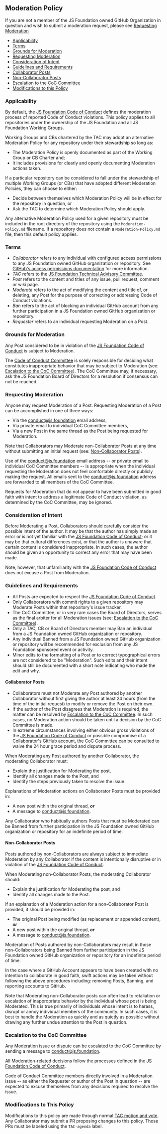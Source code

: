 ## Moderation Policy

If you are not a member of the JS Foundation owned GitHub Organization in
question and wish to submit a moderation request, please see
[Requesting Moderation](#requesting-moderation)

* [Applicability](#applicability)
* [Terms](#terms)
* [Grounds for Moderation](#grounds-for-moderation)
* [Requesting Moderation](#requesting-moderation)
* [Consideration of Intent](#consideration-of-intent)
* [Guidelines and Requirements](#guidelines-and-requirements)
 * [Collaborator Posts](#collaborator-posts)
 * [Non-Collaborator Posts](#non-collaborator-posts)
* [Escalation to the CoC Committee](#escalation-to-the-coc-committee)
* [Modifications to this Policy](#modifications-to-this-policy)

### Applicability

By default, the [JS Foundation Code of Conduct][] defines the moderation
process of reported Code of Conduct violations. This policy applies to all
repositories under the ownership of the JS Foundation and all JS Foundation
Working Groups.

Working Groups and CBs chartered by the TAC may adopt an alternative Moderation
Policy for any repository under their stewardship so long as:
* The Moderation Policy is openly documented as part of the Working Group or
CB Charter and;
* It includes provisions for clearly and openly documenting Moderation actions
taken.

If a particular repository can be considered to fall under the stewardship of
multiple Working Groups (or CBs) that have adopted different Moderation
Policies, they can choose to either:
* Decide between themselves which Moderation Policy will be in effect for the
repository in question, or
* Ask the TAC to determine which Moderation Policy should apply.

Any alternative Moderation Policy used for a given repository must be included
in the root directory of the repository using the `Moderation-Policy.md`
filename. If a repository does not contain a `Moderation-Policy.md` file,
then this default policy applies.

### Terms

* *Collaborator* refers to any individual with configured access permissions to
any JS Foundation owned GitHub organization or repository. See
[GitHub's access permissions documentation][] for more information.
* *TAC* refers to the [JS Foundation Technical Advisory Committee][].
* *Post* refers to the content and titles of any issue, pull request, comment or
wiki page.
* *Moderate* refers to the act of modifying the content and title of, or
deleting, any Post for the purpose of correcting or addressing Code of Conduct
violations.
* *Ban* refers to the act of blocking an individual GitHub account from any
further participation in a JS Foundation owned GitHub organization or
repository.
* *Requester* refers to an individual requesting Moderation on a Post.

### Grounds for Moderation

Any Post considered to be in violation of the
[JS Foundation Code of Conduct][] is subject to Moderation.

The [Code of Conduct Committee][] is solely responsible for deciding what
constitutes inappropriate behavior that may be subject to Moderation (see:
[Escalation to the CoC Committee][]). The CoC Committee may, if necessary, ask
the JS Foundation Board of Directors for a resolution if consensus can not
be reached.

### Requesting Moderation

Anyone may request Moderation of a Post. Requesting Moderation of a Post can be
accomplished in one of three ways:

* Via the [conduct@js.foundation][] email address,
* Via private email to individual CoC Committee members,
* Via a new Post in the same thread as the Post being requested for Moderation.

Note that Collaborators may Moderate non-Collaborator Posts at any time without
submitting an initial request (see: [Non-Collaborator Posts][]).

Use of the [conduct@js.foundation][] email address -- or private email to
individual CoC Committee members -- is appropriate when the individual
requesting the Moderation does not feel comfortable directly or publicly making
the request. All emails sent to the [conduct@js.foundation][] address are forwarded
to all members of the CoC Committee.

Requests for Moderation that do not appear to have been submitted in good faith
with intent to address a legitimate Code of Conduct violation, as determined by
the CoC Committee, may be ignored.

### Consideration of Intent

Before Moderating a Post, Collaborators should carefully consider the possible
intent of the author. It may be that the author has simply made an error or is
not yet familiar with the [JS Foundation Code of Conduct][]; or it may be
that cultural differences exist, or that the author is unaware that certain
content is considered inappropriate. In such cases, the author should be given
an opportunity to correct any error that may have been made.

Note, however, that unfamiliarity with the [JS Foundation Code of Conduct][]
does not excuse a Post from Moderation.

### Guidelines and Requirements

* All Posts are expected to respect the [JS Foundation Code of Conduct][].
* Only Collaborators with commit rights to a given repository may Moderate Posts
within that repository's issue tracker.
* The CoC Committee, or in very rare cases the Board of Directors, serves as the
final arbiter for all Moderation issues (see:
[Escalation to the CoC Committee][]).
* Only a TAC, CB or Board of Directors member may Ban an individual from a
JS Foundation owned GitHub organization or repository.
* Any individual Banned from a JS Foundation owned GitHub organization or
repository will be recommended for exclusion from any JS Foundation
sponsored event or activity.
* Minor edits to the formatting of a Post or to correct typographical errors are
not considered to be "Moderation". Such edits and their intent should still be
documented with a short note indicating who made the edit and why.

#### Collaborator Posts

* Collaborators must not Moderate any Post authored by another Collaborator
without first giving the author at least 24 hours (from the time of the initial
request) to modify or remove the Post on their own.
* If the author of the Post disagrees that Moderation is required, the matter
can be resolved by [Escalation to the CoC Committee][]. In such cases, no
Moderation action should be taken until a decision by the CoC Committee is made.
* In extreme circumstances involving either obvious gross violations of the
[JS Foundation Code of Conduct][] or possible compromise of a Collaborator's
GitHub account, the CoC Committee can be consulted to waive the 24 hour grace
period and dispute process.

When Moderating any Post authored by another Collaborator, the moderating
Collaborator must:
* Explain the justification for Moderating the post,
* Identify all changes made to the Post, and
* Identify the steps previously taken to resolve the issue.

Explanations of Moderation actions on Collaborator Posts must be provided in:
* A new post within the original thread, ***or***
* A message to [conduct@js.foundation][].

Any Collaborator who habitually authors Posts that must be Moderated can be
Banned from further participation in the JS Foundation owned GitHub
organization or repository for an indefinite period of time.

#### Non-Collaborator Posts

Posts authored by non-Collaborators are always subject to immediate Moderation
by any Collaborator if the content is intentionally disruptive or in violation
of the [JS Foundation Code of Conduct][].

When Moderating non-Collaborator Posts, the moderating Collaborator should:
* Explain the justification for Moderating the post, and
* Identify all changes made to the Post.

If an explanation of a Moderation action for a non-Collaborator Post is
provided, it should be provided in:
* The original Post being modified (as replacement or appended content),
***or***
* A new post within the original thread, ***or***
* A message to [conduct@js.foundation][].

Moderation of Posts authored by non-Collaborators may result in those
non-Collaborators being Banned from further participation in the JS Foundation
owned GitHub organization or repository for an indefinite period of time.

In the case where a GitHub Account appears to have been created with no
intention to collaborate in good faith, swift actions may be taken without
following the above procedures including: removing Posts, Banning, and reporting
accounts to GitHub.

Note that Moderating non-Collaborator posts can often lead to retaliation or
escalation of inappropriate behavior by the individual whose post is being
Moderated. This is true primarily of individuals whose intent is to harass,
disrupt or annoy individual members of the community. In such cases, it is best
to handle the Moderation as quickly and as quietly as possible without drawing
any further undue attention to the Post in question.

### Escalation to the CoC Committee

Any Moderation issue or dispute can be escalated to the CoC Committee by
sending a message to [conduct@js.foundation][].

All Moderation-related decisions follow the processes defined in the
[JS Foundation Code of Conduct][].

Code of Conduct Committee members directly involved in a Moderation issue -- as
either the Requester or author of the Post in question -- are expected to excuse
themselves from any decisions required to resolve the issue.

### Modifications to This Policy

Modifications to this policy are made through normal [TAC motion and vote][].
Any Collaborator may submit a PR proposing changes to this policy. Those PRs
must be labeled using the `TAC-agenda` label.

[JS Foundation Code of Conduct]: https://js.foundation/conduct/
[GitHub's access permissions documentation]: https://help.github.com/articles/what-are-the-different-access-permissions/
[JS Foundation Technical Advisory Committee]: https://github.com/JSFoundation/TAC/
[Code of Conduct Committee]: https://js.foundation/conduct/committee/
[Escalation to the CoC Committee]: #escalation-to-the-coc-committee
[conduct@js.foundation]: mailto:conduct@js.foundation
[Non-Collaborator Posts]: #non-collaborator-posts
[TAC motion and vote]: https://github.com/JSFoundation/TAC/blob/master/CB-Charter.md#section-8-voting

